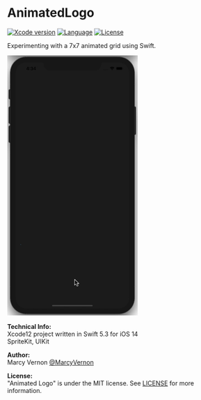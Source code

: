 # AnimatedLogo
[![Xcode version](https://img.shields.io/badge/xcode-12%20-brightgreen)](https://developer.apple.com/xcode/)
[![Language](https://img.shields.io/badge/swift-5.3-orange.svg)](https://developer.apple.com/swift)
[![License](https://img.shields.io/badge/license-MIT-blue.svg?style=flat)](http://mit-license.org)

Experimenting with a 7x7 animated grid using Swift. 


<img src="GitHub-Images/AnimatedLogo.gif" width="300">

**Technical Info:** \
Xcode12  project written in Swift 5.3 for iOS 14\
SpriteKit, UIKit

**Author:** \
Marcy Vernon [@MarcyVernon](https://twitter.com/MarcyVernon)

**License:** \
"Animated Logo" is under the MIT license. See [LICENSE](/LICENSE) for more information.
